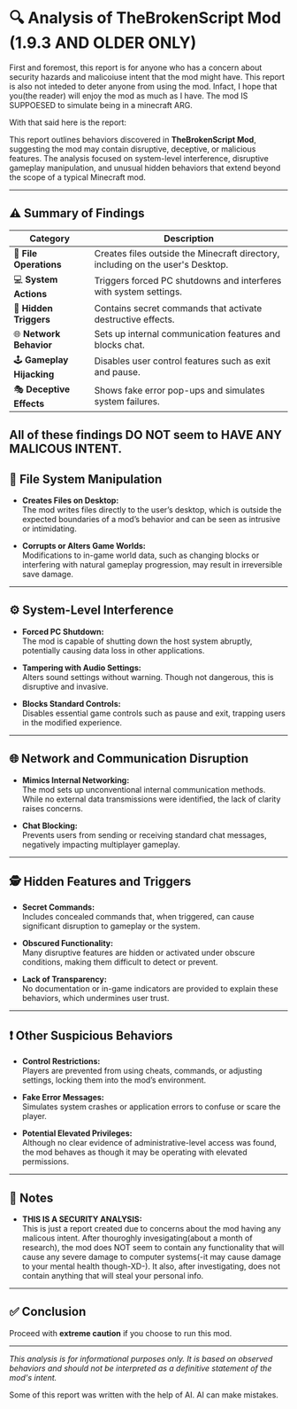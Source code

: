 # 🔍 Analysis of TheBrokenScript Mod (1.9.3 AND OLDER ONLY)

First and foremost, this report is for anyone who has a concern about security hazards and malicoiuse intent that the mod might have. This report is also not inteded to deter anyone from using the mod. Infact, I hope that you(the reader) will enjoy the mod as much as I have. The mod IS SUPPOESED to simulate being in a minecraft ARG.

With that said here is the report:

This report outlines behaviors discovered in **TheBrokenScript Mod**, suggesting the mod may contain disruptive, deceptive, or malicious features. The analysis focused on system-level interference, disruptive gameplay manipulation, and unusual hidden behaviors that extend beyond the scope of a typical Minecraft mod.

---

## ⚠️ Summary of Findings

| Category | Description |
|----------|-------------|
| 📁 **File Operations** | Creates files outside the Minecraft directory, including on the user's Desktop. |
| 💻 **System Actions** | Triggers forced PC shutdowns and interferes with system settings. |
| 🧨 **Hidden Triggers** | Contains secret commands that activate destructive effects. |
| 🌐 **Network Behavior** | Sets up internal communication features and blocks chat. |
| 🕹️ **Gameplay Hijacking** | Disables user control features such as exit and pause. |
| 🎭 **Deceptive Effects** | Shows fake error pop-ups and simulates system failures. |

All of these findings DO NOT seem to HAVE ANY MALICOUS INTENT.
---

## 📂 File System Manipulation

- **Creates Files on Desktop:**  
  The mod writes files directly to the user’s desktop, which is outside the expected boundaries of a mod’s behavior and can be seen as intrusive or intimidating.

- **Corrupts or Alters Game Worlds:**  
  Modifications to in-game world data, such as changing blocks or interfering with natural gameplay progression, may result in irreversible save damage.

---

## ⚙️ System-Level Interference

- **Forced PC Shutdown:**  
  The mod is capable of shutting down the host system abruptly, potentially causing data loss in other applications.

- **Tampering with Audio Settings:**  
  Alters sound settings without warning. Though not dangerous, this is disruptive and invasive.

- **Blocks Standard Controls:**  
  Disables essential game controls such as pause and exit, trapping users in the modified experience.

---

## 🌐 Network and Communication Disruption

- **Mimics Internal Networking:**  
  The mod sets up unconventional internal communication methods. While no external data transmissions were identified, the lack of clarity raises concerns.

- **Chat Blocking:**  
  Prevents users from sending or receiving standard chat messages, negatively impacting multiplayer gameplay.

---

## 🕵️ Hidden Features and Triggers

- **Secret Commands:**  
  Includes concealed commands that, when triggered, can cause significant disruption to gameplay or the system.

- **Obscured Functionality:**  
  Many disruptive features are hidden or activated under obscure conditions, making them difficult to detect or prevent.

- **Lack of Transparency:**  
  No documentation or in-game indicators are provided to explain these behaviors, which undermines user trust.

---

## ❗ Other Suspicious Behaviors

- **Control Restrictions:**  
  Players are prevented from using cheats, commands, or adjusting settings, locking them into the mod’s environment.

- **Fake Error Messages:**  
  Simulates system crashes or application errors to confuse or scare the player.

- **Potential Elevated Privileges:**  
  Although no clear evidence of administrative-level access was found, the mod behaves as though it may be operating with elevated permissions.

---

## 📝 Notes

- **THIS IS A SECURITY ANALYSIS:**  
  This is just a report created due to concerns about the mod having any malicous intent. After thouroghly invesigating(about a month of research), the mod does NOT seem to contain any functionality that will cause any severe damage to computer systems(-it may cause damage to your mental health though-XD-). It also, after investigating, does not contain anything that will steal your personal info.

---

## ✅ Conclusion

Proceed with **extreme caution** if you choose to run this mod.

---

_This analysis is for informational purposes only. It is based on observed behaviors and should not be interpreted as a definitive statement of the mod's intent._

Some of this report was written with the help of AI. AI can make mistakes.
